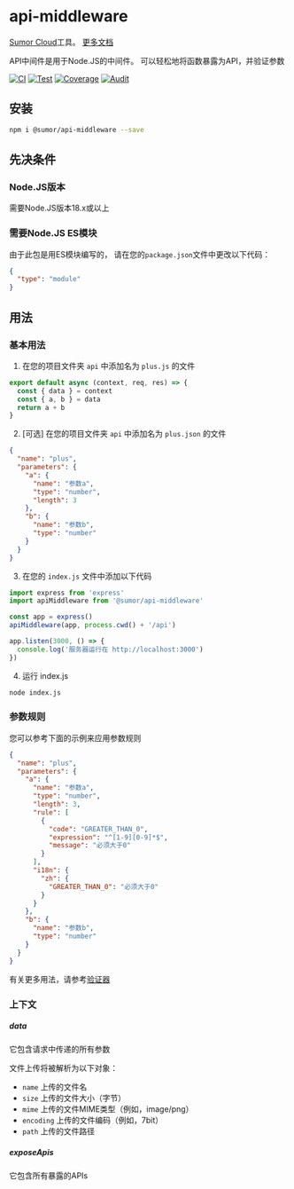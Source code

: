 # api-middleware

[Sumor Cloud](https://sumor.cloud)工具。
[更多文档](https://sumor.cloud/api-middleware)

API中间件是用于Node.JS的中间件。
可以轻松地将函数暴露为API，并验证参数

[![CI](https://github.com/sumor-cloud/api-middleware/actions/workflows/ci.yml/badge.svg)](https://github.com/sumor-cloud/api-middleware/actions/workflows/ci.yml)
[![Test](https://github.com/sumor-cloud/api-middleware/actions/workflows/ut.yml/badge.svg)](https://github.com/sumor-cloud/api-middleware/actions/workflows/ut.yml)
[![Coverage](https://github.com/sumor-cloud/api-middleware/actions/workflows/coverage.yml/badge.svg)](https://github.com/sumor-cloud/api-middleware/actions/workflows/coverage.yml)
[![Audit](https://github.com/sumor-cloud/api-middleware/actions/workflows/audit.yml/badge.svg)](https://github.com/sumor-cloud/api-middleware/actions/workflows/audit.yml)

## 安装

```bash
npm i @sumor/api-middleware --save
```

## 先决条件

### Node.JS版本

需要Node.JS版本18.x或以上

### 需要Node.JS ES模块

由于此包是用ES模块编写的，
请在您的`package.json`文件中更改以下代码：

```json
{
  "type": "module"
}
```

## 用法

### 基本用法

1. 在您的项目文件夹 `api` 中添加名为 `plus.js` 的文件

```js
export default async (context, req, res) => {
  const { data } = context
  const { a, b } = data
  return a + b
}
```

2. [可选] 在您的项目文件夹 `api` 中添加名为 `plus.json` 的文件

```json
{
  "name": "plus",
  "parameters": {
    "a": {
      "name": "参数a",
      "type": "number",
      "length": 3
    },
    "b": {
      "name": "参数b",
      "type": "number"
    }
  }
}
```

3. 在您的 `index.js` 文件中添加以下代码

```javascript
import express from 'express'
import apiMiddleware from '@sumor/api-middleware'

const app = express()
apiMiddleware(app, process.cwd() + '/api')

app.listen(3000, () => {
  console.log('服务器运行在 http://localhost:3000')
})
```

4. 运行 index.js

```bash
node index.js
```

### 参数规则

您可以参考下面的示例来应用参数规则

```json
{
  "name": "plus",
  "parameters": {
    "a": {
      "name": "参数a",
      "type": "number",
      "length": 3,
      "rule": [
        {
          "code": "GREATER_THAN_0",
          "expression": "^[1-9][0-9]*$",
          "message": "必须大于0"
        }
      ],
      "i18n": {
        "zh": {
          "GREATER_THAN_0": "必须大于0"
        }
      }
    },
    "b": {
      "name": "参数b",
      "type": "number"
    }
  }
}
```

有关更多用法，请参考[验证器](https://sumor.cloud/validator/)

### 上下文

##### data

它包含请求中传递的所有参数

文件上传将被解析为以下对象：

- `name` 上传的文件名
- `size` 上传的文件大小（字节）
- `mime` 上传的文件MIME类型（例如，image/png）
- `encoding` 上传的文件编码（例如，7bit）
- `path` 上传的文件路径

##### exposeApis

它包含所有暴露的APIs
